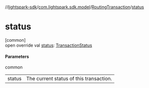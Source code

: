 //[lightspark-sdk](../../../index.md)/[com.lightspark.sdk.model](../index.md)/[RoutingTransaction](index.md)/[status](status.md)

# status

[common]\
open override val [status](status.md): [TransactionStatus](../-transaction-status/index.md)

#### Parameters

common

| | |
|---|---|
| status | The current status of this transaction. |
